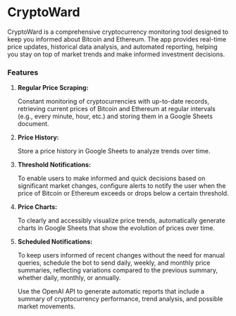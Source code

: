 # CryptoWard

CryptoWard is a comprehensive cryptocurrency monitoring tool designed to keep you informed about Bitcoin and Ethereum. The app provides real-time price updates, historical data analysis, and automated reporting, helping you stay on top of market trends and make informed investment decisions.

### **Features**

1. **Regular Price Scraping:**

    Constant monitoring of cryptocurrencies with up-to-date records, retrieving current prices of Bitcoin and Ethereum at regular intervals (e.g., every minute, hour, etc.) and storing them in a Google Sheets document.

2. **Price History:**

    Store a price history in Google Sheets to analyze trends over time.

3. **Threshold Notifications:**

    To enable users to make informed and quick decisions based on significant market changes, configure alerts to notify the user when the price of Bitcoin or Ethereum exceeds or drops below a certain threshold.

4. **Price Charts:**

    To clearly and accessibly visualize price trends, automatically generate charts in Google Sheets that show the evolution of prices over time.

5. **Scheduled Notifications:**

    To keep users informed of recent changes without the need for manual queries, schedule the bot to send daily, weekly, and monthly price summaries, reflecting variations compared to the previous summary, whether daily, monthly, or annually.

    Use the OpenAI API to generate automatic reports that include a summary of cryptocurrency performance, trend analysis, and possible market movements.
